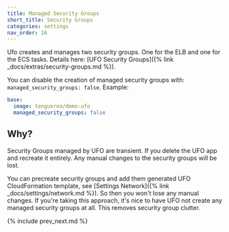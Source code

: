 ```yaml
---
title: Managed Security Groups
short_title: Security Groups
categories: settings
nav_order: 16
---
```


Ufo creates and manages two security groups. One for the ELB and one for the ECS tasks. Details here: [UFO Security Groups]({% link _docs/extras/security-groups.md %}).

You can disable the creation of managed security groups with: `managed_security_groups: false`. Example:

```yaml
base:
  image: tongueroo/demo-ufo
  managed_security_groups: false
```

## Why?

Security Groups managed by UFO are transient. If you delete the UFO app and recreate it entirely. Any manual changes to the security groups will be lost.

You can precreate security groups and add them generated UFO CloudFormation template, see [Settings Network]({% link _docs/settings/network.md %}). So then you won't lose any manual changes. If you're taking this approach, it's nice to have UFO not create any managed security groups at all. This removes security group clutter.

{% include prev_next.md %}
